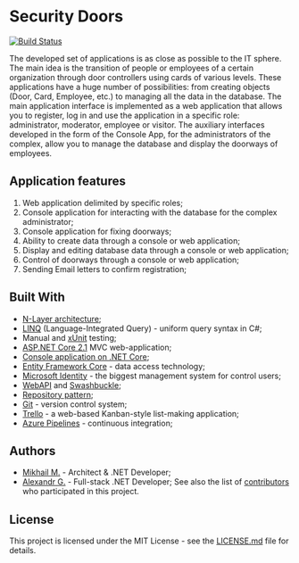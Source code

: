 # Security Doors

[![Build Status](https://dev.azure.com/30CTB/Security-Doors/_apis/build/status/securedevteam.Security-Doors?branchName=master)](https://dev.azure.com/30CTB/Security-Doors/_build/latest?definitionId=2&branchName=master)

The developed set of applications is as close as possible to the IT sphere. The main idea is the transition of people or employees of a certain organization through door controllers using cards of various levels. These applications have a huge number of possibilities: from creating objects (Door, Card, Employee, etc.) to managing all the data in the database. The main application interface is implemented as a web application that allows you to register, log in and use the application in a specific role: administrator, moderator, employee or visitor. The auxiliary interfaces developed in the form of the Console App, for the administrators of the complex, allow you to manage the database and display the doorways of employees.

## Application features
1. Web application delimited by specific roles;
2. Console application for interacting with the database for the complex administrator;
3. Console application for fixing doorways;
4. Ability to create data through a console or web application;
5. Display and editing database data through a console or web application;
6. Control of doorways through a console or web application;
7. Sending Email letters to confirm registration;

## Built With
- [N-Layer architecture](https://docs.microsoft.com/en-us/dotnet/architecture/modern-web-apps-azure/common-web-application-architectures);
- [LINQ](https://docs.microsoft.com/en-us/dotnet/csharp/programming-guide/concepts/linq/) (Language-Integrated Query) - uniform query syntax in C#;
- Manual and [xUnit](https://xunit.net/) testing;
- [ASP.NET Core 2.1](https://docs.microsoft.com/en-us/aspnet/core/?view=aspnetcore-2.1) MVC web-application;
- [Console application on .NET Core](https://docs.microsoft.com/en-us/dotnet/core/about);
- [Entity Framework Core](https://docs.microsoft.com/en-us/ef/core/) - data access technology;
- [Microsoft Identity](https://docs.microsoft.com/en-us/aspnet/core/security/authentication/identity?view=aspnetcore-3.1&tabs=visual-studio) - the biggest management system for control users;
- [WebAPI](https://docs.microsoft.com/en-us/aspnet/core/web-api/?view=aspnetcore-3.1) and [Swashbuckle](https://github.com/domaindrivendev/Swashbuckle.AspNetCore/blob/master/README.md);
- [Repository pattern](https://docs.microsoft.com/en-us/aspnet/mvc/overview/older-versions/getting-started-with-ef-5-using-mvc-4/implementing-the-repository-and-unit-of-work-patterns-in-an-asp-net-mvc-application);
- [Git](https://git-scm.com/) - version control system;
- [Trello](https://trello.com/en) - a web-based Kanban-style list-making application;
- [Azure Pipelines](https://azure.microsoft.com/en-us/services/devops/) - continuous integration;

## Authors
- [Mikhail M.](https://mikhailmasny.github.io/) - Architect & .NET Developer;
- [Alexandr G.](https://s207883.github.io/) - Full-stack .NET Developer;
See also the list of [contributors](https://github.com/securedevteam/Security-Doors/graphs/contributors) who participated in this project.

## License
This project is licensed under the MIT License - see the [LICENSE.md](https://github.com/securedevteam/Security-Doors/blob/master/LICENSE) file for details.
